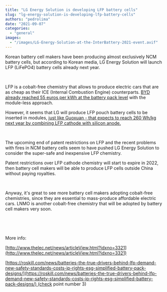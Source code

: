 ```yaml
---
title: "LG Energy Solution is developing LFP battery cells"
slug: "lg-energy-solution-is-developing-lfp-battery-cells"
authors: "pedrolima"
date: "2021-09-07"
categories: 
  - "general"
images: 
  - "/images/LG-Energy-Solution-at-the-InterBattery-2021-event.avif"
---
```


Korean battery cell makers have been producing almost exclusively NCM battery cells, but according to Korean media, LG Energy Solution will launch LFP (LiFePO4) battery cells already next year.

 

LFP is a cobalt-free chemistry that allows to produce electric cars that are as cheap as their ICE (Internal Combustion Engine) counterparts. [BYD already reached 55 euros per kWh at the battery pack level](/2021/08/10/this-is-why-byd-blade-battery-is-ahead-of-competition/) with the module-less approach.

However, it seems that LG will produce LFP pouch battery cells to be inserted in modules, [just like Guoxuan - that expects to reach 260 Wh/kg next year by combining LFP cathode with silicon anode.](/2021/01/10/guoxuan-unveils-a-cobalt-free-lfp-pouch-battery-cell-with-212-wh-kg/)

 

The upcoming end of patent restrictions on LFP and the recent problems with fires in NCM battery cells seem to have pushed LG Energy Solution to consider the super-safe and inexpensive LFP chemistry.

Patent restrictions over LFP cathode chemistry will start to expire in 2022, then battery cell makers will be able to produce LFP cells outside China without paying royalties.

 

Anyway, it's great to see more battery cell makers adopting cobalt-free chemistries, since they are essential to mass-produce affordable electric cars. LNMO is another cobalt-free chemistry that will be adopted by battery cell makers very soon.

 

 

More info:

[http://www.thelec.net/news/articleView.html?idxno=3321](http://www.thelec.net/news/articleView.html?idxno=3321)

[https://roskill.com/news/batteries-the-true-drivers-behind-lfp-demand-new-safety-standards-costs-ip-rights-esg-simplified-battery-pack-designs/](https://roskill.com/news/batteries-the-true-drivers-behind-lfp-demand-new-safety-standards-costs-ip-rights-esg-simplified-battery-pack-designs/) (check point number 3)
